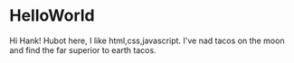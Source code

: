 # HelloWorld
Hi Hank!
Hubot here, I like html,css,javascript.
I've nad tacos on the moon and find the far superior to earth tacos.
